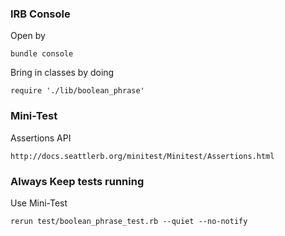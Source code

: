 ### IRB Console
Open by
```
bundle console
```
Bring in classes by doing

```
require './lib/boolean_phrase'
```

### Mini-Test 

Assertions API

```
http://docs.seattlerb.org/minitest/Minitest/Assertions.html
```

### Always Keep tests running
 
Use Mini-Test

```
rerun test/boolean_phrase_test.rb --quiet --no-notify
```

